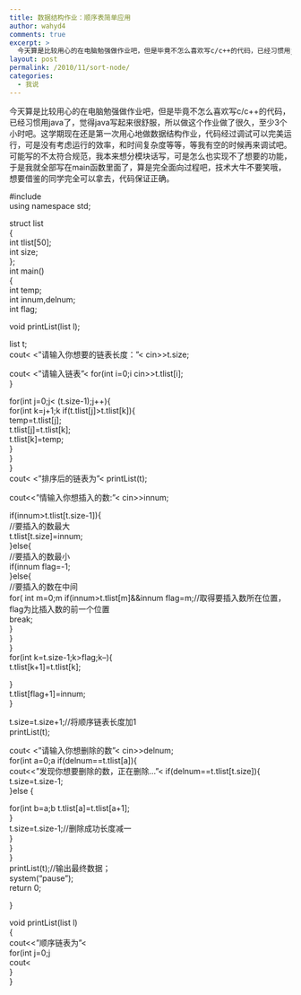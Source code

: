 ```yaml
---
title: 数据结构作业：顺序表简单应用
author: wahyd4
comments: true
excerpt: >
  今天算是比较用心的在电脑勉强做作业吧，但是毕竟不怎么喜欢写c/c++的代码，已经习惯用java了，觉得java写起来很舒服，所以做这个作业做了很久，至少3个小时吧。
layout: post
permalink: /2010/11/sort-node/
categories:
  - 我说
---
```

今天算是比较用心的在电脑勉强做作业吧，但是毕竟不怎么喜欢写c/c++的代码，已经习惯用java了，觉得java写起来很舒服，所以做这个作业做了很久，至少3个小时吧。这学期现在还是第一次用心地做数据结构作业，代码经过调试可以完美运行，可是没有考虑运行的效率，和时间复杂度等等，等我有空的时候再来调试吧。可能写的不太符合规范，我本来想分模块话写，可是怎么也实现不了想要的功能，于是我就全部写在main函数里面了，算是完全面向过程吧，技术大牛不要笑哦，想要借鉴的同学完全可以拿去，代码保证正确。

#include <iostream>  
using namespace std;

struct list  
{  
int tlist[50];  
int size;  
};  
int main()  
{  
int temp;  
int innum,delnum;  
int flag;

void printList(list l);

list t;  
cout< <”请输入你想要的链表长度：”< cin>>t.size;

cout< <”请输入链表”< for(int i=0;i cin>>t.tlist[i];  
}

for(int j=0;j< (t.size-1);j++){  
for(int k=j+1;k if(t.tlist[j]>t.tlist[k]){  
temp=t.tlist[j];  
t.tlist[j]=t.tlist[k];  
t.tlist[k]=temp;  
}  
}  
}  
cout< <”排序后的链表为”< printList(t);

cout<<”情输入你想插入的数:”< cin>>innum;

if(innum>t.tlist[t.size-1]){  
//要插入的数最大  
t.tlist[t.size]=innum;  
}else{  
//要插入的数最小  
if(innum flag=-1;  
}else{  
//要插入的数在中间  
for( int m=0;m if(innum>t.tlist[m]&&innum flag=m;//取得要插入数所在位置，flag为比插入数的前一个位置  
break;  
}  
}  
}  
for(int k=t.size-1;k>flag;k–){  
t.tlist[k+1]=t.tlist[k];

}  
t.tlist[flag+1]=innum;  
}

t.size=t.size+1;//将顺序链表长度加1  
printList(t);

cout< <”请输入你想删除的数”< cin>>delnum;  
for(int a=0;a if(delnum==t.tlist[a]){  
cout<<”发现你想要删除的数，正在删除…”< if(delnum==t.tlist[t.size]){  
t.size=t.size-1;  
}else {

for(int b=a;b t.tlist[a]=t.tlist[a+1];  
}  
t.size=t.size-1;//删除成功长度减一  
}  
}  
}  
printList(t);//输出最终数据；  
system(“pause”);  
return 0;

}

<div id="_mcePaste">
  void printList(list l)
</div>

<div id="_mcePaste">
  {
</div>

<div id="_mcePaste">
  cout<<”顺序链表为”<<endl;
</div>

<div id="_mcePaste">
  for(int j=0;j<l.size;j++){
</div>

<div id="_mcePaste">
  cout<<l.tlist[j]<<endl;
</div>

<div id="_mcePaste">
  }
</div>

<div id="_mcePaste">
  }
</div>
